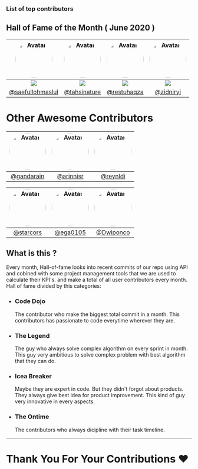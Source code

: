 ### List of top contributors
## Hall of Fame of the Month ( June 2020 )


<img alt="Avatar" width="100" height="100" style="border-radius:50%;" src="https://avatars2.githubusercontent.com/u/20754023?s=460&u=877d167cfdb80ed9498d481dab21cde0b0d5442d&v=4">           |  <img alt="Avatar" width="100" height="100" style="border-radius:50%;" src="https://avatars2.githubusercontent.com/u/41298152?s=460&amp;u=4b82ddbd7226dca24927a40cf1e02a54d38d3b81&amp;v=4">            |  <img alt="Avatar" width="100" height="100" style="border-radius:50%;" src="https://avatars1.githubusercontent.com/u/34067929?s=460&u=281250f5471ff53fa23a111de224de373b1d4f21&v=4">             |  <img alt="Avatar" width="100" height="100" style="border-radius:50%;" src="https://avatars0.githubusercontent.com/u/19811857?s=460&u=e57108835730bd30ad4a62f6b2ff0fc19b31372c&v=4"> 
:-------------------------:|:-------------------------:|:-------------------------:|:-------------------------:
<img src="https://img.shields.io/badge/Code%20Dojo-%E2%AD%90%E2%AD%90%E2%AD%90%E2%AD%90%E2%AD%90-brightgreen">  |  <img src="https://img.shields.io/badge/The%20Legend-%E2%AD%90%E2%AD%90%E2%AD%90%E2%AD%90%E2%AD%90-red">  |  <img src="https://img.shields.io/badge/Ice%20Breaker-%E2%AD%90%E2%AD%90%E2%AD%90%E2%AD%90%E2%AD%90-blue">  |  <img src="https://img.shields.io/badge/The%20Ontime%20-%E2%8F%B0%20%E2%8F%B0%20%E2%8F%B0%20%E2%8F%B0%20%E2%8F%B0%20-yellowgreen">
[@saefullohmaslul](https://github.com/saefullohmaslul) | [@tahsinature](https://github.com/tahsinature) | [@restuhaqza](https://github.com/restuhaqza) | [@zidniryi](https://github.com/zidniryi) | 

# Other Awesome Contributors
<img alt="Avatar" width="100" height="100" style="border-radius:50%;" src="https://avatars0.githubusercontent.com/u/27923352?s=460&v=4"> | <img alt="Avatar" width="100" height="100" style="border-radius:50%;" src="https://avatars2.githubusercontent.com/u/42133757?s=460&u=16fa47124d5dd3f361b4a4846c15b9b6c29e72f8&v=4"> | <img alt="Avatar" width="100" height="100" style="border-radius:50%;" src="https://avatars0.githubusercontent.com/u/28092744?s=460&u=314f8a17b0779ef7e3a298729f4edd3d54a711cc&v=4">
:-------------------------:|:-------------------------:|:-------------------------:
[@gandarain](https://github.com/gandarain) | [@arinnisr](https://github.com/arinnisr) | [@reynldi](https://github.com/reynldi)

<img alt="Avatar" width="100" height="100" style="border-radius:50%;" src="https://avatars2.githubusercontent.com/u/63717590?s=460&u=cdf8dbfacf1f7eb93e0713eae40561b12d26a44d&v=4"> | <img alt="Avatar" width="100" height="100" style="border-radius:50%;" src="https://avatars3.githubusercontent.com/u/35263960?s=460&v=4"> | <img alt="Avatar" width="100" height="100" style="border-radius:50%;" src="https://avatars1.githubusercontent.com/u/33936765?s=460&u=cd7ea6d15a79639b205c6ba0661307cb04ea334b&v=4">
:-------------------------:|:-------------------------:|:-------------------------:
[@starcors](https://github.com/starcors) | [@ega0105](https://github.com/ega0105) | [@Dwiponco](https://github.com/Dwiponco)

## What is this ?
Every month, Hall-of-fame looks into recent commits of our repo using API and cobined with some project management tools that we are used to calculate their KPI's. and make a total of all user contributors every month. Hall of fame divided by this categories:

- ### Code Dojo
  The contributor who make the biggest total commit in a month. This contributors has passionate to code everytime wherever they are.

- ### The Legend
  The guy who always solve complex algorithm on every sprint in month. This guy very ambitious to solve complex problem with best algorithm that they can do.

- ### Icea Breaker
  Maybe they are expert in code. But they didn't forgot about products. They always give best idea for product improvement. This kind of guy very innovative in every aspects.

- ### The Ontime
  The contributors who always dicipline with their task timeline.

---

# Thank You For Your Contributions ❤️